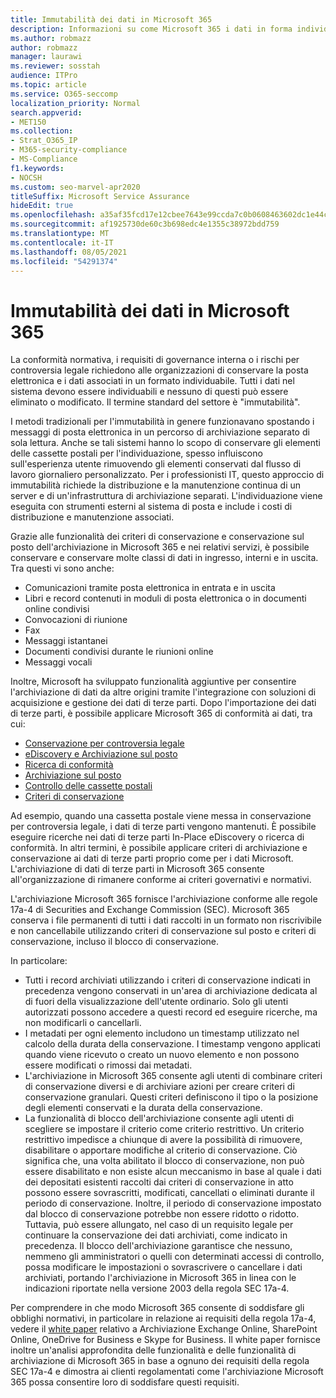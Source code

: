 ```yaml
---
title: Immutabilità dei dati in Microsoft 365
description: Informazioni su come Microsoft 365 i dati in forma individuabile per affrontare i requisiti di conformità normativa, governance interna e rischi per controversia legale.
ms.author: robmazz
author: robmazz
manager: laurawi
ms.reviewer: sosstah
audience: ITPro
ms.topic: article
ms.service: O365-seccomp
localization_priority: Normal
search.appverid:
- MET150
ms.collection:
- Strat_O365_IP
- M365-security-compliance
- MS-Compliance
f1.keywords:
- NOCSH
ms.custom: seo-marvel-apr2020
titleSuffix: Microsoft Service Assurance
hideEdit: true
ms.openlocfilehash: a35af35fcd17e12cbee7643e99ccda7c0b0608463602dc1e44c38ac5d1d4f28d
ms.sourcegitcommit: af1925730de60c3b698edc4e1355c38972bdd759
ms.translationtype: MT
ms.contentlocale: it-IT
ms.lasthandoff: 08/05/2021
ms.locfileid: "54291374"
---
```

# <a name="data-immutability-in-microsoft-365"></a>Immutabilità dei dati in Microsoft 365

La conformità normativa, i requisiti di governance interna o i rischi per controversia legale richiedono alle organizzazioni di conservare la posta elettronica e i dati associati in un formato individuabile. Tutti i dati nel sistema devono essere individuabili e nessuno di questi può essere eliminato o modificato. Il termine standard del settore è "immutabilità".

I metodi tradizionali per l'immutabilità in genere funzionavano spostando i messaggi di posta elettronica in un percorso di archiviazione separato di sola lettura. Anche se tali sistemi hanno lo scopo di conservare gli elementi delle cassette postali per l'individuazione, spesso influiscono sull'esperienza utente rimuovendo gli elementi conservati dal flusso di lavoro giornaliero personalizzato. Per i professionisti IT, questo approccio di immutabilità richiede la distribuzione e la manutenzione continua di un server e di un'infrastruttura di archiviazione separati. L'individuazione viene eseguita con strumenti esterni al sistema di posta e include i costi di distribuzione e manutenzione associati.

Grazie alle funzionalità dei criteri di conservazione e conservazione sul posto dell'archiviazione in Microsoft 365 e nei relativi servizi, è possibile conservare e conservare molte classi di dati in ingresso, interni e in uscita. Tra questi vi sono anche:

- Comunicazioni tramite posta elettronica in entrata e in uscita
- Libri e record contenuti in moduli di posta elettronica o in documenti online condivisi
- Convocazioni di riunione
- Fax
- Messaggi istantanei
- Documenti condivisi durante le riunioni online
- Messaggi vocali

Inoltre, Microsoft ha sviluppato funzionalità aggiuntive [](https://support.office.com/article/Archiving-third-party-data-in-Office-365-0ce338d5-3666-4a18-86ab-c6910ff408cc) per consentire l'archiviazione di dati da altre origini tramite l'integrazione con soluzioni di acquisizione e gestione dei dati di terze parti. Dopo l'importazione dei dati di terze parti, è possibile applicare Microsoft 365 di conformità ai dati, tra cui:

- [Conservazione per controversia legale](/microsoft-365/compliance/create-a-litigation-hold)
- [eDiscovery e Archiviazione sul posto](/microsoft-365/compliance/manage-legal-investigations)
- [Ricerca di conformità](/microsoft-365/compliance/search-for-content)
- [Archiviazione sul posto](/microsoft-365/compliance/enable-archive-mailboxes)
- [Controllo delle cassette postali](/microsoft-365/compliance/enable-mailbox-auditing)
- [Criteri di conservazione](/microsoft-365/compliance/retention-policies)

Ad esempio, quando una cassetta postale viene messa in conservazione per controversia legale, i dati di terze parti vengono mantenuti. È possibile eseguire ricerche nei dati di terze parti In-Place eDiscovery o ricerca di conformità. In altri termini, è possibile applicare criteri di archiviazione e conservazione ai dati di terze parti proprio come per i dati Microsoft. L'archiviazione di dati di terze parti in Microsoft 365 consente all'organizzazione di rimanere conforme ai criteri governativi e normativi.

L'archiviazione Microsoft 365 fornisce l'archiviazione conforme alle regole 17a-4 di Securities and Exchange Commission (SEC). Microsoft 365 conserva i file permanenti di tutti i dati raccolti in un formato non riscrivibile e non cancellabile utilizzando criteri di conservazione sul posto e criteri di conservazione, incluso il blocco di conservazione.

In particolare:

- Tutti i record archiviati utilizzando i criteri di conservazione indicati in precedenza vengono conservati in un'area di archiviazione dedicata al di fuori della visualizzazione dell'utente ordinario. Solo gli utenti autorizzati possono accedere a questi record ed eseguire ricerche, ma non modificarli o cancellarli.
- I metadati per ogni elemento includono un timestamp utilizzato nel calcolo della durata della conservazione. I timestamp vengono applicati quando viene ricevuto o creato un nuovo elemento e non possono essere modificati o rimossi dai metadati.
- L'archiviazione in Microsoft 365 consente agli utenti di combinare criteri di conservazione diversi e di archiviare azioni per creare criteri di conservazione granulari. Questi criteri definiscono il tipo o la posizione degli elementi conservati e la durata della conservazione.
- La funzionalità di blocco dell'archiviazione consente agli utenti di scegliere se impostare il criterio come criterio restrittivo. Un criterio restrittivo impedisce a chiunque di avere la possibilità di rimuovere, disabilitare o apportare modifiche al criterio di conservazione. Ciò significa che, una volta abilitato il blocco di conservazione, non può essere disabilitato e non esiste alcun meccanismo in base al quale i dati dei depositati esistenti raccolti dai criteri di conservazione in atto possono essere sovrascritti, modificati, cancellati o eliminati durante il periodo di conservazione. Inoltre, il periodo di conservazione impostato dal blocco di conservazione potrebbe non essere ridotto o ridotto. Tuttavia, può essere allungato, nel caso di un requisito legale per continuare la conservazione dei dati archiviati, come indicato in precedenza. Il blocco dell'archiviazione garantisce che nessuno, nemmeno gli amministratori o quelli con determinati accessi di controllo, possa modificare le impostazioni o sovrascrivere o cancellare i dati archiviati, portando l'archiviazione in Microsoft 365 in linea con le indicazioni riportate nella versione 2003 della regola SEC 17a-4.

Per comprendere in che modo Microsoft 365 consente di soddisfare gli obblighi normativi, in particolare in relazione ai requisiti della regola 17a-4, vedere il [white paper](https://www.microsoft.com/microsoft-365/blog/wp-content/uploads/2015/11/Microsoft-EOA-White-Paper.pdf) relativo a Archiviazione Exchange Online, SharePoint Online, OneDrive for Business e Skype for Business. Il white paper fornisce inoltre un'analisi approfondita delle funzionalità e delle funzionalità di archiviazione di Microsoft 365 in base a ognuno dei requisiti della regola SEC 17a-4 e dimostra ai clienti regolamentati come l'archiviazione Microsoft 365 possa consentire loro di soddisfare questi requisiti.
